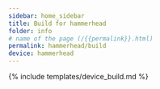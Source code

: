 ```yaml
---
sidebar: home_sidebar
title: Build for hammerhead
folder: info
# name of the page (/{{permalink}}.html)
permalink: hammerhead/build
device: hammerhead
---
```

{% include templates/device_build.md %}

